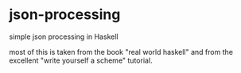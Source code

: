 # json-processing
simple json processing in Haskell

most of this is taken from the book "real world haskell" 
and from the excellent "write yourself a scheme" tutorial.
